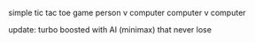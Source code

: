 simple tic tac toe game
person v computer
computer v computer

update: turbo boosted with AI (minimax) that never lose